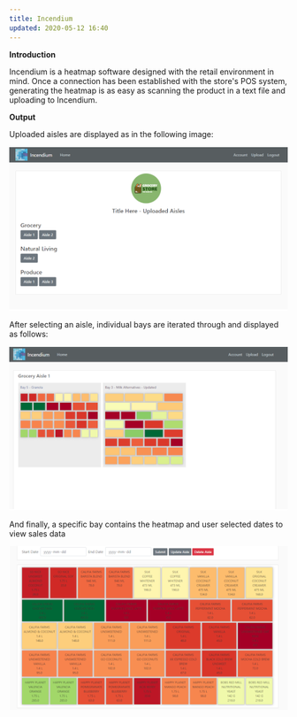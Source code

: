 ```yaml
---
title: Incendium
updated: 2020-05-12 16:40
---
```


**Introduction**

Incendium is a heatmap software designed with the retail environment in mind. Once a connection has been established with the store's POS 
system, generating the heatmap is as easy as scanning the product in a text file and uploading to Incendium.

**Output**

Uploaded aisles are displayed as in the following image:

<img src="/assets/Incendium1.png" class="fit image"> 

After selecting an aisle, individual bays are iterated through and displayed as follows:

<img src="/assets/Incendium2.png" class="fit image"> 

And finally, a specific bay contains the heatmap and user selected dates to view sales data

<img src="/assets/Incendium3.png" class="fit image"> 

